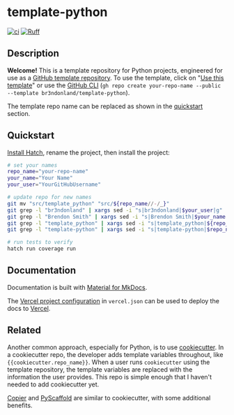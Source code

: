 # template-python

[![ci](https://github.com/br3ndonland/template-python/workflows/ci/badge.svg)](https://github.com/br3ndonland/template-python/actions/workflows/ci.yml)
[![Ruff](https://img.shields.io/endpoint?url=https://raw.githubusercontent.com/astral-sh/ruff/main/assets/badge/v2.json)](https://github.com/astral-sh/ruff)

## Description

**Welcome!** This is a template repository for Python projects, engineered for use as a [GitHub template repository](https://docs.github.com/en/repositories/creating-and-managing-repositories/creating-a-repository-from-a-template). To use the template, click on "[Use this template](https://github.com/new?template_name=template-python&template_owner=br3ndonland)" or use the [GitHub CLI](https://cli.github.com/manual/) (`gh repo create your-repo-name --public --template br3ndonland/template-python`).

The template repo name can be replaced as shown in the [quickstart](#quickstart) section.

## Quickstart

[Install Hatch](https://hatch.pypa.io/latest/install/), rename the project, then install the project:

```sh
# set your names
repo_name="your-repo-name"
your_name="Your Name"
your_user="YourGitHubUsername"

# update repo for new names
git mv "src/template_python" "src/${repo_name//-/_}"
git grep -l "br3ndonland" | xargs sed -i "s|br3ndonland|$your_user|g"
git grep -l "Brendon Smith" | xargs sed -i "s|Brendon Smith|$your_name|g"
git grep -l "template_python" | xargs sed -i "s|template_python|${repo_name//-/_}|g"
git grep -l "template-python" | xargs sed -i "s|template-python|$repo_name|g"

# run tests to verify
hatch run coverage run
```

## Documentation

Documentation is built with [Material for MkDocs](https://squidfunk.github.io/mkdocs-material/).

The [Vercel project configuration](https://vercel.com/docs/project-configuration) in `vercel.json` can be used to deploy the docs to [Vercel](https://vercel.com/docs).

## Related

Another common approach, especially for Python, is to use [cookiecutter](https://github.com/cookiecutter/cookiecutter). In a cookiecutter repo, the developer adds template variables throughout, like `{{cookiecutter.repo_name}}`. When a user runs `cookiecutter` using the template repository, the template variables are replaced with the information the user provides. This repo is simple enough that I haven't needed to add cookiecutter yet.

[Copier](https://copier.readthedocs.io/en/stable/) and [PyScaffold](https://pyscaffold.org/en/stable/) are similar to cookiecutter, with some additional benefits.
